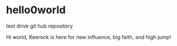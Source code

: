 # hello0world
test drive git hub repository

Hi world, Keerock is here for new influence, big faith, and high jump!
